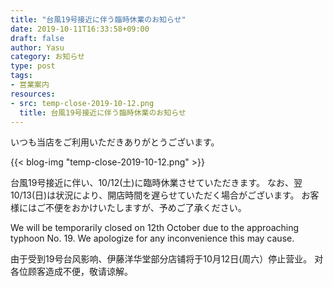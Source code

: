 ```yaml
---
title: "台風19号接近に伴う臨時休業のお知らせ"
date: 2019-10-11T16:33:58+09:00
draft: false
author: Yasu
category: お知らせ
type: post
tags:
- 営業案内
resources:
- src: temp-close-2019-10-12.png
  title: 台風19号接近に伴う臨時休業のお知らせ
---
```

いつも当店をご利用いただきありがとうございます。

{{< blog-img "temp-close-2019-10-12.png" >}}

台風19号接近に伴い、10/12(土)に臨時休業させていただきます。
なお、翌10/13(日)は状況により、開店時間を遅らせていただく場合がございます。
お客様にはご不便をおかけいたしますが、予めご了承ください。

We will be temporarily closed on 12th October due to the approaching typhoon No. 19.
We apologize for any inconvenience this may cause. 

由于受到19号台风影响、伊藤洋华堂部分店铺将于10月12日(周六）停止营业。
对各位顾客造成不便，敬请谅解。